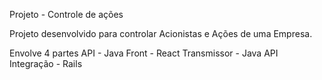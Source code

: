 Projeto - Controle de ações

Projeto desenvolvido para controlar Acionistas e Ações de uma Empresa.

Envolve 4 partes
API - Java
Front - React
Transmissor - Java
API Integração - Rails
